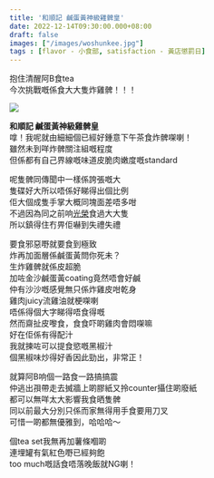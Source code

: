 ```yaml
---
title: '和順記 鹹蛋黃神級雞髀皇'
date: 2022-12-14T09:30:00.000+08:00
draft: false
images: ["/images/woshunkee.jpg"]
tags : [flavor - 小食部, satisfaction - 黃店懲罰日]
---
```


抱住清醒阿B食tea  
今次挑戰嘅係食大大隻炸雞髀！！！  

![](/images/woshunkee.jpg)

**和順記 鹹蛋黃神級雞髀皇**  
嗱！我呢就由細細個已經好鍾意下午茶食炸髀㗎喇！  
雖然未到咩炸髀關注組嘅程度  
但係都有自己界線嘅味道皮脆肉嫩度嘅standard  
  
呢隻髀同傳聞中一樣係誇張嘅大  
隻碟好大所以唔係好睇得出個比例  
佢大個成隻手掌大概同塊面差唔多咁  
不過因為同之前响[光榮](https://hidie.net/kwongwing/)食過大大隻  
所以鎮得住冇畀佢嚇到失禮失禮  
  
要食邪惡嘢就要食到極致  
炸再加面層係鹹蛋黃問你死未？    
生炸雞髀就係皮超脆  
加咗金沙鹹蛋黃coating竟然唔會好鹹  
仲有沙沙嘅感覺無只係炸雞皮咁乾身  
雞肉juicy流雞油就梗㗎喇  
唔係得個大字睇得唔食得嘅  
然而齋扯皮嚟食，食食吓啲雞肉會悶㗎嘛  
好在佢係有得配汁  
我就揀咗可以提食慾嘅黑椒汁  
個黑椒味炒得好香因此勁出，非常正！  
  
就算阿B响個一路食一路搞搞震  
仲逃出孭帶走去搣牆上啲膠紙又拎counter攝住啲廢紙  
都可以無咩太大影響我食晒隻髀  
同以前最大分別只係而家無得用手食要用刀叉  
可惜一啲都無優雅到，哈哈哈～  
  
個tea set我無再加薯條嗰啲    
連埋罐有氣紅色嘢已經夠飽  
too much嘅話食唔落晚飯就NG喇！  
